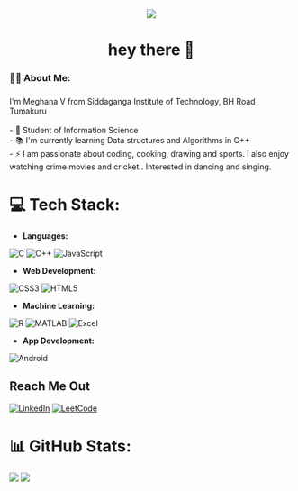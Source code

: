 <div align="center">
  <img src="https://visitor-badge.laobi.icu/badge?page_id=Meghana-V-3024.Meghana-V-3024&"  />
</div>

###

<h1 align="center">hey there 👋</h1>

###

<h3 align="left">👩‍💻  About Me:</h3>

###

<p align="left">I'm Meghana V from Siddaganga Institute of Technology, BH Road Tumakuru<br><br>- 🔭 Student of Information Science <br>- 📚 I'm currently learning Data structures and Algorithms in C++<br>- ⚡ I am passionate about coding, cooking, drawing and sports. I also enjoy watching crime movies and cricket . Interested  in dancing and singing.</p>


# 💻 Tech Stack:
- **Languages:** 

![C](https://img.shields.io/badge/c-%2300599C.svg?style=for-the-badge&logo=c&logoColor=white) ![C++](https://img.shields.io/badge/c++-%2300599C.svg?style=for-the-badge&logo=c%2B%2B&logoColor=white)  ![JavaScript](https://img.shields.io/badge/javascript-%23323330.svg?style=for-the-badge&logo=javascript&logoColor=%23F7DF1E)

- **Web Development:**  

 ![CSS3](https://img.shields.io/badge/css3-%231572B6.svg?style=for-the-badge&logo=css3&logoColor=white) ![HTML5](https://img.shields.io/badge/html5-%23E34F26.svg?style=for-the-badge&logo=html5&logoColor=white) 

- **Machine Learning:**  

![R](https://img.shields.io/badge/R-276DC3?style=for-the-badge&logo=r&logoColor=white) ![MATLAB](https://img.shields.io/badge/MATLAB-0076A8?style=for-the-badge&logo=mathworks&logoColor=white) ![Excel](https://img.shields.io/badge/Excel-217346?style=for-the-badge&logo=microsoft-excel&logoColor=white)

- **App Development:**


![Android](https://img.shields.io/badge/Android-3DDC84?style=for-the-badge&logo=android&logoColor=white)

 ## Reach Me Out

[![LinkedIn](https://img.shields.io/badge/LinkedIn-0A66C2?style=for-the-badge&logo=linkedin&logoColor=white)](https://www.linkedin.com/in/meghana-v-a60919300/)
[![LeetCode](https://img.shields.io/badge/LeetCode-FFA116?style=for-the-badge&logo=leetcode&logoColor=white)](https://leetcode.com/u/MeghanaV3024/)

# 📊 GitHub Stats:
![](https://github-readme-streak-stats.herokuapp.com/?user=Meghana-V-3024&theme=dark&hide_border=false)
![](https://github-readme-stats.vercel.app/api/top-langs/?username=Meghana-V-3024&theme=dark&hide_border=false&include_all_commits=false&count_private=false&layout=compact)

